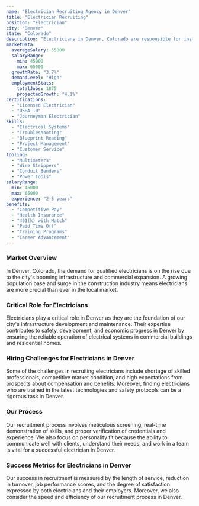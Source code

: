 ```yaml
---
name: "Electrician Recruiting Agency in Denver"
title: "Electrician Recruiting"
position: "Electrician"
city: "Denver"
state: "Colorado"
description: "Electricians in Denver, Colorado are responsible for installing, maintaining and repairing electrical control, wiring, and lighting systems."
marketData:
  averageSalary: 55000
  salaryRange:
    min: 45000
    max: 65000
  growthRate: "3.7%"
  demandLevel: "High"
  employmentStats:
    totalJobs: 1875
    projectedGrowth: "4.1%"
certifications:
  - "Licensed Electrician"
  - "OSHA 10"
  - "Journeyman Electrician"
skills:
  - "Electrical Systems"
  - "Troubleshooting"
  - "Blueprint Reading"
  - "Project Management"
  - "Customer Service"
tooling:
  - "Multimeters"
  - "Wire Strippers"
  - "Conduit Benders"
  - "Power Tools"
salaryRange:
  min: 45000
  max: 65000
  experience: "2-5 years"
benefits:
  - "Competitive Pay"
  - "Health Insurance"
  - "401(k) with Match"
  - "Paid Time Off"
  - "Training Programs"
  - "Career Advancement"
---
```


### Market Overview
In Denver, Colorado, the demand for qualified electricians is on the rise due to the city's booming infrastructure and commercial expansion. A growing population base and surge in the construction industry means electricians are more crucial than ever in the local market.

### Critical Role for Electricians
Electricians play a critical role in Denver as they are the foundation of our city's infrastructure development and maintenance. Their expertise contributes to safety, development, and economic progress in Denver by ensuring the reliable operation of electrical systems in commercial buildings and residential homes.

### Hiring Challenges for Electricians in Denver
Some of the challenges in recruiting electricians include shortage of skilled professionals, competitive market condition, and high expectations from prospects about compensation and benefits. Moreover, finding electricians who are trained in the latest technologies and safety protocols can be a rigorous task in Denver.

### Our Process
Our recruitment process involves meticulous screening, real-time demonstration of skills, and proper verification of credentials and experience. We also focus on personality fit because the ability to communicate well with clients, understand their needs, and work in a team is vital for a successful electrician in Denver.

### Success Metrics for Electricians in Denver
Our success in recruitment is measured by the length of service, reduction in turnover, job performance scores, and the degree of satisfaction expressed by both electricians and their employers. Moreover, we also consider the speed and efficiency of our recruitment process in Denver.